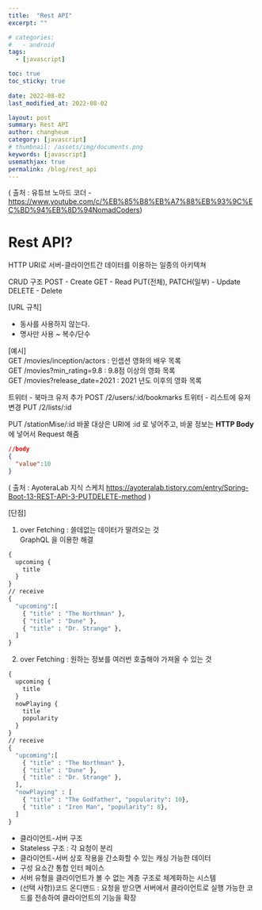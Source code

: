 ```yaml
---
title:  "Rest API"
excerpt: ""

# categories:
#   - android
tags:
  - [javascript]

toc: true
toc_sticky: true
 
date: 2022-08-02
last_modified_at: 2022-08-02

layout: post
summary: Rest API
author: changheum
category: [javascript]
# thumbnail: /assets/img/documents.png
keywords: [javascript]
usemathjax: true
permalink: /blog/rest_api
---
```



( 출처 : 유튜브 노마드 코더 - https://www.youtube.com/c/%EB%85%B8%EB%A7%88%EB%93%9C%EC%BD%94%EB%8D%94NomadCoders)

# Rest API?
HTTP URI로 서버-클라이언트간 데이터를 이용하는 일종의 아키텍쳐

CRUD 구조
POST                   - Create
GET                    - Read
PUT(전체), PATCH(일부)  - Update
DELETE                 - Delete    

[URL 규칙]   
- 동사를 사용하지 않는다.  
- 명사만 사용 ~ 복수/단수  
  
[예시]   
GET /movies/inception/actors : 인셉션 영화의 배우 목록    
GET /movies?min_rating=9.8 : 9.8점 이상의 영화 목록  
GET /movies?release_date=2021 : 2021 년도 이후의 영화 목록  

트위터 - 북마크 유저 추가
POST /2/users/:id/bookmarks
트위터 - 리스트에 유저 변경
PUT /2/lists/:id

PUT /stationMise/:id
바꿀 대상은 URI에 :id 로 넣어주고, 바꿀 정보는 __HTTP Body__ 에 넣어서 Request 해줌
```json
//body
{
  "value":10
}
```
( 출처 : AyoteraLab 지식 스케치 https://ayoteralab.tistory.com/entry/Spring-Boot-13-REST-API-3-PUTDELETE-method )

[단점]    
1) over Fetching : 쓸데없는 데이터가 딸려오는 것   
  GraphQL 을 이용한 해결  
```graphql
{ 
  upcoming {
    title
  }
}
// receive
{ 
  "upcoming":[
    { "title" : "The Northman" },
    { "title" : "Dune" },
    { "title" : "Dr. Strange" },
  ]
}
```  
2) over Fetching : 원하는 정보를 여러번 호출해야 가져올 수 있는 것 

```graphql
{ 
  upcoming {
    title
  }
  nowPlaying {
    title
    popularity
  }
}
// receive
{ 
  "upcoming":[
    { "title" : "The Northman" },
    { "title" : "Dune" },
    { "title" : "Dr. Strange" },
  ],
  "nowPlaying" : [
    { "title" : "The Godfather", "popularity": 10},
    { "title" : "Iron Man", "popularity": 8},
  ]
}
```  


- 클라이언트-서버 구조  
- Stateless 구조 : 각 요청이 분리  
- 클라이언트-서버 상호 작용을 간소화할 수 있는 캐싱 가능한 데이터   
- 구성 요소간 통합 인터 페이스  
- 서버 유형을 클라이언트가 볼 수 없는 계층 구조로 체계화하는 시스템
- (선택 사항))코드 온디맨드 : 요청을 받으면 서버에서 클라이언트로 실행 가능한 코드를 전송하여 클라이언트의 기능을 확장

